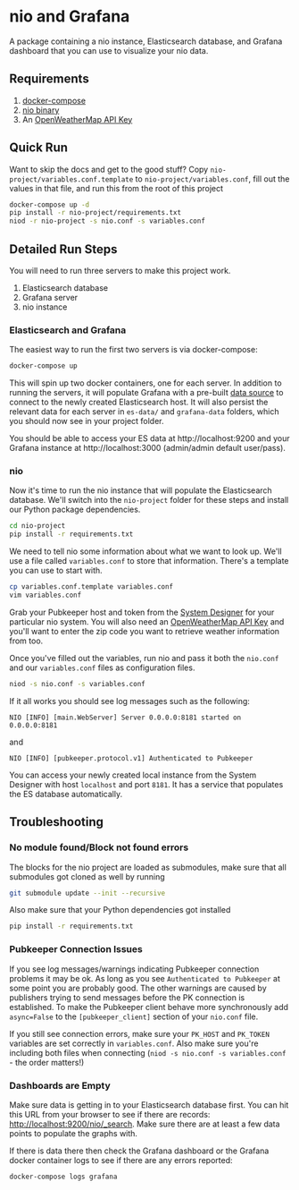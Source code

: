 # nio and Grafana

A package containing a nio instance, Elasticsearch database, and Grafana dashboard that you can use to visualize your nio data.

## Requirements
1. [docker-compose](https://docs.docker.com/compose/install/)
2. [nio binary](https://docs.n.io/installation/nio/)
3. An [OpenWeatherMap API Key](https://openweathermap.org/appid)

## Quick Run

Want to skip the docs and get to the good stuff? Copy `nio-project/variables.conf.template` to `nio-project/variables.conf`, fill out the values in that file, and run this from the root of this project
```bash
docker-compose up -d
pip install -r nio-project/requirements.txt
niod -r nio-project -s nio.conf -s variables.conf
```

## Detailed Run Steps

You will need to run three servers to make this project work.

1. Elasticsearch database
2. Grafana server
3. nio instance

### Elasticsearch and Grafana

The easiest way to run the first two servers is via docker-compose:
```bash
docker-compose up
```

This will spin up two docker containers, one for each server. In addition to running the servers, it will populate Grafana with a pre-built [data source](http://docs.grafana.org/features/datasources/) to connect to the newly created Elasticsearch host. It will also persist the relevant data for each server in `es-data/` and `grafana-data` folders, which you should now see in your project folder.

You should be able to access your ES data at http://localhost:9200 and your Grafana instance at http://localhost:3000 (admin/admin default user/pass).

### nio

Now it's time to run the nio instance that will populate the Elasticsearch database. We'll switch into the `nio-project` folder for these steps and install our Python package dependencies.
```bash
cd nio-project
pip install -r requirements.txt
```

We need to tell nio some information about what we want to look up. We'll use a file called `variables.conf` to store that information. There's a template you can use to start with.
```bash
cp variables.conf.template variables.conf
vim variables.conf
```

Grab your Pubkeeper host and token from the [System Designer](https://app.n.io) for your particular nio system. You will also need an [OpenWeatherMap API Key](https://openweathermap.org/appid) and you'll want to enter the zip code you want to retrieve weather information from too.

Once you've filled out the variables, run nio and pass it both the `nio.conf` and our `variables.conf` files as configuration files.
```bash
niod -s nio.conf -s variables.conf
```

If it all works you should see log messages such as the following:
```
NIO [INFO] [main.WebServer] Server 0.0.0.0:8181 started on 0.0.0.0:8181
```
and
```
NIO [INFO] [pubkeeper.protocol.v1] Authenticated to Pubkeeper
```

You can access your newly created local instance from the System Designer with host `localhost` and port `8181`. It has a service that populates the ES database automatically.


## Troubleshooting

### No module found/Block not found errors
The blocks for the nio project are loaded as submodules, make sure that all submodules got cloned as well by running
```bash
git submodule update --init --recursive
```

Also make sure that your Python dependencies got installed
```bash
pip install -r requirements.txt
```

### Pubkeeper Connection Issues
If you see log messages/warnings indicating Pubkeeper connection problems it may be ok. As long as you see `Authenticated to Pubkeeper` at some point you are probably good. The other warnings are caused by publishers trying to send messages before the PK connection is established. To make the Pubkeeper client behave more synchronously add `async=False` to the `[pubkeeper_client]` section of your `nio.conf` file.

If you still see connection errors, make sure your `PK_HOST` and `PK_TOKEN` variables are set correctly in `variables.conf`. Also make sure you're including both files when connecting (`niod -s nio.conf -s variables.conf` - the order matters!)

### Dashboards are Empty
Make sure data is getting in to your Elasticsearch database first. You can hit this URL from your browser to see if there are records: [http://localhost:9200/nio/_search](http://localhost:9200/nio/_search). Make sure there are at least a few data points to populate the graphs with.

If there is data there then check the Grafana dashboard or the Grafana docker container logs to see if there are any errors reported:
```bash
docker-compose logs grafana
```
